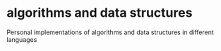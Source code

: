 # algorithms and data structures
Personal implementations of algorithms and data structures in different languages
